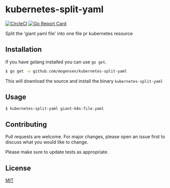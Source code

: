 # kubernetes-split-yaml

[![CircleCI](https://circleci.com/gh/mogensen/kubernetes-split-yaml.svg?style=svg)](https://circleci.com/gh/mogensen/kubernetes-split-yaml)
[![Go Report Card](https://goreportcard.com/badge/github.com/mogensen/kubernetes-split-yaml)](https://goreportcard.com/report/github.com/mogensen/kubernetes-split-yaml)

Split the 'giant yaml file' into one file pr kubernetes resource

## Installation

If you have golang installed you can use `go get`.

```bash
$ go get -v github.com/mogensen/kubernetes-split-yaml
```
This will download the source and install the binary `kubernetes-split-yaml`

## Usage

```
$ kubernetes-split-yaml giant-k8s-file.yaml
```

## Contributing
Pull requests are welcome. For major changes, please open an issue first to discuss what you would like to change.

Please make sure to update tests as appropriate.

## License
[MIT](https://choosealicense.com/licenses/mit/)